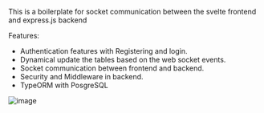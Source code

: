 This is a boilerplate for socket communication between the svelte frontend and express.js backend

Features: 
- Authentication features with Registering and login.
- Dynamical update the tables based on the web socket events.
- Socket communication between frontend and backend.
- Security and Middleware in backend.
- TypeORM with PosgreSQL

![image](https://github.com/eaglegotti0001/svelte-web-socket/assets/167979730/9f0491a1-c9c8-43eb-9d1e-5325bcb21798)
